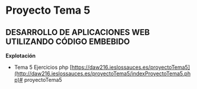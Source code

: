 # Proyecto Tema 5 
## DESARROLLO DE APLICACIONES WEB UTILIZANDO CÓDIGO EMBEBIDO

**Explotación**  
+ Tema 5 Ejercicios php [https://daw216.ieslossauces.es/proyectoTema5](http://daw216.ieslossauces.es/proyectoTema5/indexProyectoTema5.php)# proyectoTema5
